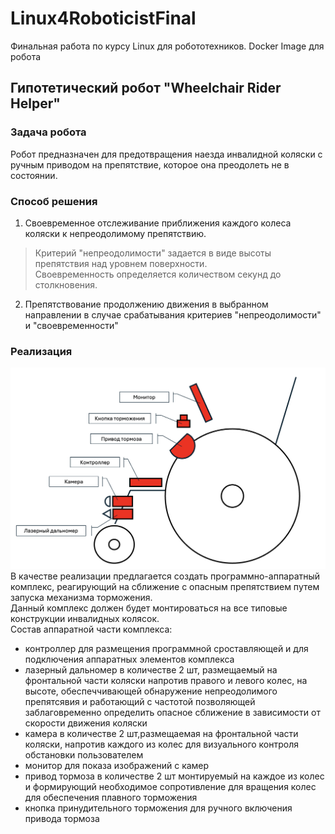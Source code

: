 # Linux4RoboticistFinal
Финальная работа по курсу Linux для робототехников. Docker Image для робота

 ## Гипотетический робот "Wheelchair Rider Helper"
 ### Задача робота
 Робот предназначен для предотвращения наезда инвалидной коляски с ручным приводом на препятствие, которое она преодолеть не в состоянии.
 ### Способ решения
1. Своевременное отслеживание приближения каждого колеса коляски к непреодолимому препятствию.  
> Критерий "непреодолимости" задается в виде высоты препятствия над уровнем поверхности.  
> Своевременность определяется количеством секунд до столкновения.
2. Препятствование продолжению движения в выбранном направлении в случае срабатывания критериев "непреодолимости" и "своевременности"
### Реализация
![](/doc/sxema-1.png)
В качестве реализации предлагается создать программно-аппаратный комплекс, реагирующий на сближение с опасным препятствием путем запуска механизма торможения.\
Данный комплекс должен будет монтироваться на все типовые конструкции инвалидных колясок.\
Состав аппаратной части комплекса:
- контроллер для размещения программной сроставляющей и для подключения аппаратных элементов комплекса
- лазерный дальномер в количестве 2 шт, размещаемый на фронтальной части коляски напротив правого и левого колес, на высоте, обеспеччивающей обнаружение непреодолимого препятсявия и работающий с частотой позволяющей заблаговременно определить опасное сближение в зависимости от скорости движения коляски
- камера в количестве 2 шт,размещаемая на фронтальной части коляски, напротив каждого из колес для визуального контроля обстановки пользователем
- монитор для показа изображений с камер
- привод тормоза в количестве 2 шт монтируемый на каждое из колес и формирующий необходимое сопротивление для вращения колес для обеспечения плавного торможения
- кнопка принудительного торможения для ручного включения привода тормоза

